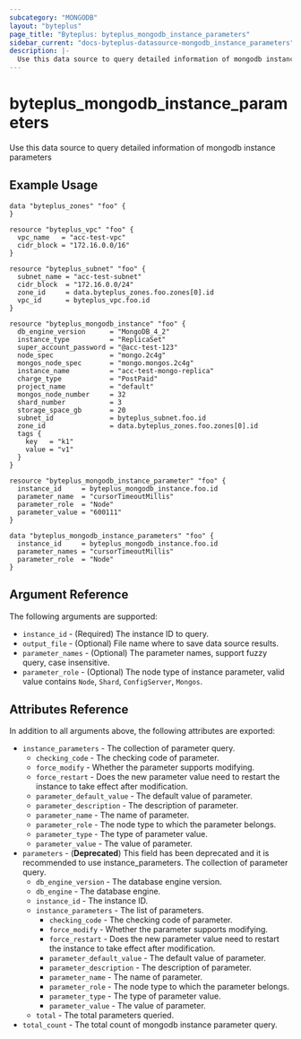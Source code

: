 ```yaml
---
subcategory: "MONGODB"
layout: "byteplus"
page_title: "Byteplus: byteplus_mongodb_instance_parameters"
sidebar_current: "docs-byteplus-datasource-mongodb_instance_parameters"
description: |-
  Use this data source to query detailed information of mongodb instance parameters
---
```

# byteplus_mongodb_instance_parameters
Use this data source to query detailed information of mongodb instance parameters
## Example Usage
```hcl
data "byteplus_zones" "foo" {
}

resource "byteplus_vpc" "foo" {
  vpc_name   = "acc-test-vpc"
  cidr_block = "172.16.0.0/16"
}

resource "byteplus_subnet" "foo" {
  subnet_name = "acc-test-subnet"
  cidr_block  = "172.16.0.0/24"
  zone_id     = data.byteplus_zones.foo.zones[0].id
  vpc_id      = byteplus_vpc.foo.id
}

resource "byteplus_mongodb_instance" "foo" {
  db_engine_version      = "MongoDB_4_2"
  instance_type          = "ReplicaSet"
  super_account_password = "@acc-test-123"
  node_spec              = "mongo.2c4g"
  mongos_node_spec       = "mongo.mongos.2c4g"
  instance_name          = "acc-test-mongo-replica"
  charge_type            = "PostPaid"
  project_name           = "default"
  mongos_node_number     = 32
  shard_number           = 3
  storage_space_gb       = 20
  subnet_id              = byteplus_subnet.foo.id
  zone_id                = data.byteplus_zones.foo.zones[0].id
  tags {
    key   = "k1"
    value = "v1"
  }
}

resource "byteplus_mongodb_instance_parameter" "foo" {
  instance_id     = byteplus_mongodb_instance.foo.id
  parameter_name  = "cursorTimeoutMillis"
  parameter_role  = "Node"
  parameter_value = "600111"
}

data "byteplus_mongodb_instance_parameters" "foo" {
  instance_id     = byteplus_mongodb_instance.foo.id
  parameter_names = "cursorTimeoutMillis"
  parameter_role  = "Node"
}
```
## Argument Reference
The following arguments are supported:
* `instance_id` - (Required) The instance ID to query.
* `output_file` - (Optional) File name where to save data source results.
* `parameter_names` - (Optional) The parameter names, support fuzzy query, case insensitive.
* `parameter_role` - (Optional) The node type of instance parameter, valid value contains `Node`, `Shard`, `ConfigServer`, `Mongos`.

## Attributes Reference
In addition to all arguments above, the following attributes are exported:
* `instance_parameters` - The collection of parameter query.
    * `checking_code` - The checking code of parameter.
    * `force_modify` - Whether the parameter supports modifying.
    * `force_restart` - Does the new parameter value need to restart the instance to take effect after modification.
    * `parameter_default_value` - The default value of parameter.
    * `parameter_description` - The description of parameter.
    * `parameter_name` - The name of parameter.
    * `parameter_role` - The node type to which the parameter belongs.
    * `parameter_type` - The type of parameter value.
    * `parameter_value` - The value of parameter.
* `parameters` - (**Deprecated**) This field has been deprecated and it is recommended to use instance_parameters. The collection of parameter query.
    * `db_engine_version` - The database engine version.
    * `db_engine` - The database engine.
    * `instance_id` - The instance ID.
    * `instance_parameters` - The list of parameters.
        * `checking_code` - The checking code of parameter.
        * `force_modify` - Whether the parameter supports modifying.
        * `force_restart` - Does the new parameter value need to restart the instance to take effect after modification.
        * `parameter_default_value` - The default value of parameter.
        * `parameter_description` - The description of parameter.
        * `parameter_name` - The name of parameter.
        * `parameter_role` - The node type to which the parameter belongs.
        * `parameter_type` - The type of parameter value.
        * `parameter_value` - The value of parameter.
    * `total` - The total parameters queried.
* `total_count` - The total count of mongodb instance parameter query.


